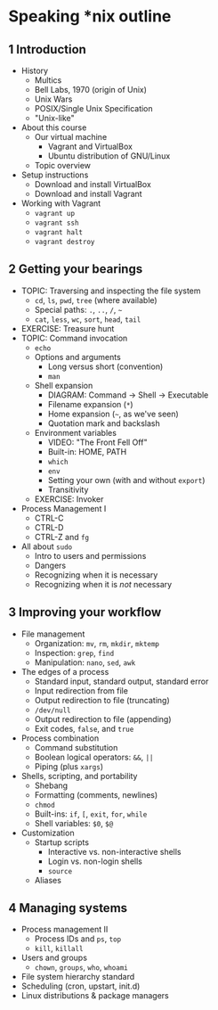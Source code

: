 # Speaking \*nix outline

## 1 Introduction

- History
  - Multics
  - Bell Labs, 1970 (origin of Unix)
  - Unix Wars
  - POSIX/Single Unix Specification
  - "Unix-like"
- About this course
  - Our virtual machine
    - Vagrant and VirtualBox
    - Ubuntu distribution of GNU/Linux
  - Topic overview
- Setup instructions
  - Download and install VirtualBox
  - Download and install Vagrant
- Working with Vagrant
  - `vagrant up`
  - `vagrant ssh`
  - `vagrant halt`
  - `vagrant destroy`

## 2 Getting your bearings

- TOPIC: Traversing and inspecting the file system
  - `cd`, `ls`, `pwd`, `tree` (where available)
  - Special paths: `.`, `..`, `/`, `~`
  - `cat`, `less`, `wc`, `sort`, `head`, `tail`
- EXERCISE: Treasure hunt
- TOPIC: Command invocation
  - `echo`
  - Options and arguments
    - Long versus short (convention)
    - `man`
  - Shell expansion
    - DIAGRAM: Command -> Shell -> Executable
    - Filename expansion (`*`)
    - Home expansion (`~`, as we've seen)
    - Quotation mark and backslash
  - Environment variables
    - VIDEO: "The Front Fell Off"
    - Built-in: HOME, PATH
    - `which`
    - `env`
    - Setting your own (with and without `export`)
    - Transitivity
  - EXERCISE: Invoker
- Process Management I
  - CTRL-C
  - CTRL-D
  - CTRL-Z and `fg`
- All about `sudo`
  - Intro to users and permissions
  - Dangers
  - Recognizing when it is necessary
  - Recognizing when it is *not* necessary

## 3 Improving your workflow

- File management
  - Organization: `mv`, `rm`, `mkdir`, `mktemp`
  - Inspection: `grep`, `find`
  - Manipulation: `nano`, `sed`, `awk`
- The edges of a process
  - Standard input, standard output, standard error
  - Input redirection from file
  - Output redirection to file (truncating)
  - `/dev/null`
  - Output redirection to file (appending)
  - Exit codes, `false`, and `true`
- Process combination
  - Command substitution
  - Boolean logical operators: `&&`, `||`
  - Piping (plus `xargs`)
- Shells, scripting, and portability
  - Shebang
  - Formatting (comments, newlines)
  - `chmod`
  - Built-ins: `if`, `[`, `exit`, `for`, `while`
  - Shell variables: `$0`, `$@`
- Customization
  - Startup scripts
    - Interactive vs. non-interactive shells
    - Login vs. non-login shells
    - `source`
  - Aliases 

## 4 Managing systems

- Process management II
  - Process IDs and `ps`, `top`
  - `kill`, `killall`
- Users and groups
  - `chown`, `groups`, `who`, `whoami`
- File system hierarchy standard
- Scheduling (cron, upstart, init.d)
- Linux distributions & package managers
